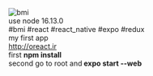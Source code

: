 ![bmi](https://user-images.githubusercontent.com/116552870/209799949-012b1a7b-0337-433a-a294-98a62099b477.jpg)
<br/>
use node 16.13.0
<br/>
#bmi #react #react_native #expo #redux
<br/>
my first app
<br/>
http://oreact.ir
</br>
first <b>npm install</b><br>
second go to root and<b> expo start --web</b>
